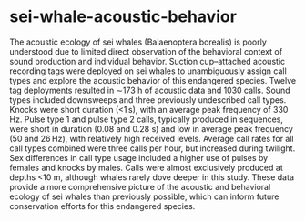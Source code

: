 # sei-whale-acoustic-behavior
The acoustic ecology of sei whales (Balaenoptera borealis) is poorly understood due to limited direct observation of the behavioral context of sound production and individual behavior. Suction cup–attached acoustic recording tags were deployed on sei whales to unambiguously assign call types and explore the acoustic behavior of this endangered species. Twelve tag deployments resulted in ∼173 h of acoustic data and 1030 calls. Sound types included downsweeps and three previously undescribed call types. Knocks were short duration (<1 s), with an average peak frequency of 330 Hz. Pulse type 1 and pulse type 2 calls, typically produced in sequences, were short in duration (0.08 and 0.28 s) and low in average peak frequency (50 and 26 Hz), with relatively high received levels. Average call rates for all call types combined were three calls per hour, but increased during twilight. Sex differences in call type usage included a higher use of pulses by females and knocks by males. Calls were almost exclusively produced at depths <10 m, although whales rarely dove deeper in this study. These data provide a more comprehensive picture of the acoustic and behavioral ecology of sei whales than previously possible, which can inform future conservation efforts for this endangered species.
